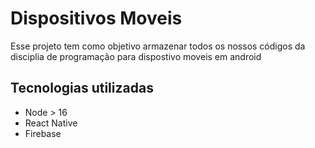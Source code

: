 # Dispositivos Moveis

Esse projeto tem como objetivo armazenar todos os
nossos códigos da disciplia de programação para dispostivo moveis em android

## Tecnologias utilizadas

- Node > 16
- React Native
- Firebase